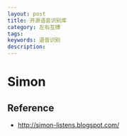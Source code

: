```yaml
---
layout: post
title: 开源语音识别库
category: 左右互搏
tags: 
keywords: 语音识别
description: 
---
```


# Simon


## Reference
* <http://simon-listens.blogspot.com/>